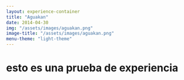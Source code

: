 ```yaml
---
layout: experience-container
title: "Aguakan"
date: 2014-04-30
img: "/assets/images/aguakan.png"
image-title: "/assets/images/aguakan.png"
menu-theme: "light-theme"
---
```

# esto es una prueba de experiencia